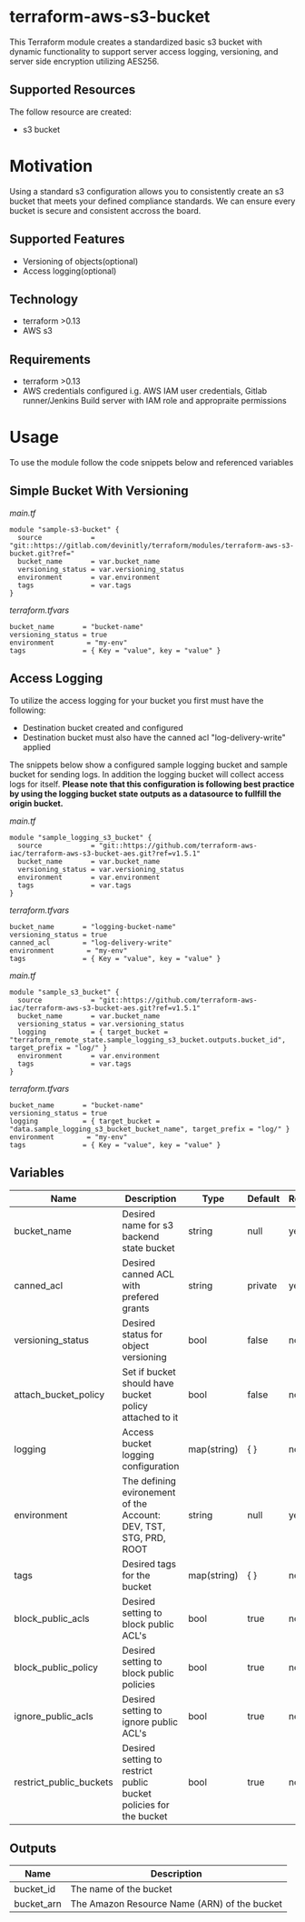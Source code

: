# terraform-aws-s3-bucket

This Terraform module creates a standardized basic s3 bucket with dynamic functionality to support server access logging, versioning, and server side encryption utilizing AES256.

## Supported Resources

The follow resource are created:

- s3 bucket

# Motivation

Using a standard s3 configuration allows you to consistently create an s3 bucket that meets your defined compliance standards. We can ensure every bucket is secure and consistent accross the board.

## Supported Features

- Versioning of objects(optional)
- Access logging(optional)

## Technology

- terraform >0.13
- AWS s3

## Requirements

- terraform >0.13
- AWS credentials configured i.g. AWS IAM user credentials, Gitlab runner/Jenkins Build server with IAM role and appropraite permissions

# Usage

To use the module follow the code snippets below and referenced variables

## Simple Bucket With Versioning

_main.tf_

```hcl
module "sample-s3-bucket" {
  source            = "git::https://gitlab.com/devinitly/terraform/modules/terraform-aws-s3-bucket.git?ref="
  bucket_name       = var.bucket_name
  versioning_status = var.versioning_status
  environment       = var.environment
  tags              = var.tags
}
```

_terraform.tfvars_

```hcl
bucket_name       = "bucket-name"
versioning_status = true
environment        = "my-env"
tags              = { Key = "value", key = "value" }
```

## Access Logging

To utilize the access logging for your bucket you first must have the following:

- Destination bucket created and configured
- Destination bucket must also have the canned acl "log-delivery-write" applied

The snippets below show a configured sample logging bucket and sample bucket for sending logs. In addition the logging bucket will collect access logs for itself.
**Please note that this configuration is following best practice by using the logging bucket state outputs as a datasource to fullfill the origin bucket.**

_main.tf_

```hcl
module "sample_logging_s3_bucket" {
  source            = "git::https://github.com/terraform-aws-iac/terraform-aws-s3-bucket-aes.git?ref=v1.5.1"
  bucket_name       = var.bucket_name
  versioning_status = var.versioning_status
  environment       = var.environment
  tags              = var.tags
}
```

_terraform.tfvars_

```hcl
bucket_name       = "logging-bucket-name"
versioning_status = true
canned_acl        = "log-delivery-write"
environment        = "my-env"
tags              = { Key = "value", key = "value" }
```

_main.tf_

```hcl
module "sample_s3_bucket" {
  source            = "git::https://github.com/terraform-aws-iac/terraform-aws-s3-bucket-aes.git?ref=v1.5.1"
  bucket_name       = var.bucket_name
  versioning_status = var.versioning_status
  logging           = { target_bucket = "terraform_remote_state.sample_logging_s3_bucket.outputs.bucket_id", target_prefix = "log/" }
  environment       = var.environment
  tags              = var.tags
}
```

_terraform.tfvars_

```hcl
bucket_name       = "bucket-name"
versioning_status = true
logging           = { target_bucket = "data.sample_logging_s3_bucket_bucket_name", target_prefix = "log/" }
environment        = "my-env"
tags              = { Key = "value", key = "value" }
```

## Variables

| Name                    | Description                                                       | Type        | Default | Required |
| ----------------------- | ----------------------------------------------------------------- | ----------- | ------- | -------- |
| bucket_name             | Desired name for s3 backend state bucket                          | string      | null    | yes      |
| canned_acl              | Desired canned ACL with prefered grants                           | string      | private | yes      |
| versioning_status       | Desired status for object versioning                              | bool        | false   | no       |
| attach_bucket_policy    | Set if bucket should have bucket policy attached to it            | bool        | false   | no       |
| logging                 | Access bucket logging configuration                               | map(string) | { }     | no       |
| environment             | The defining evironement of the Account: DEV, TST, STG, PRD, ROOT | string      | null    | yes      |
| tags                    | Desired tags for the bucket                                       | map(string) | { }     | no       |
| block_public_acls       | Desired setting to block public ACL's                             | bool        | true    | no       |
| block_public_policy     | Desired setting to block public policies                          | bool        | true    | no       |
| ignore_public_acls      | Desired setting to ignore public ACL's                            | bool        | true    | no       |
| restrict_public_buckets | Desired setting to restrict public bucket policies for the bucket | bool        | true    | no       |

## Outputs

| Name       | Description                                  |
| ---------- | -------------------------------------------- |
| bucket_id  | The name of the bucket                       |
| bucket_arn | The Amazon Resource Name (ARN) of the bucket |
